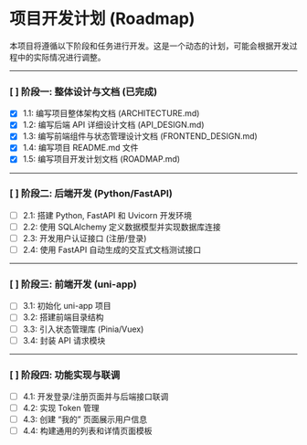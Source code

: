 # 项目开发计划 (Roadmap)

本项目将遵循以下阶段和任务进行开发。这是一个动态的计划，可能会根据开发过程中的实际情况进行调整。

---

### [ ] 阶段一: 整体设计与文档 (已完成)
- [x] 1.1: 编写项目整体架构文档 (ARCHITECTURE.md)
- [x] 1.2: 编写后端 API 详细设计文档 (API_DESIGN.md)
- [x] 1.3: 编写前端组件与状态管理设计文档 (FRONTEND_DESIGN.md)
- [x] 1.4: 编写项目 README.md 文件
- [x] 1.5: 编写项目开发计划文档 (ROADMAP.md)

---

### [ ] 阶段二: 后端开发 (Python/FastAPI)
- [ ] 2.1: 搭建 Python, FastAPI 和 Uvicorn 开发环境
- [ ] 2.2: 使用 SQLAlchemy 定义数据模型并实现数据库连接
- [ ] 2.3: 开发用户认证接口 (注册/登录)
- [ ] 2.4: 使用 FastAPI 自动生成的交互式文档测试接口

---

### [ ] 阶段三: 前端开发 (uni-app)
- [ ] 3.1: 初始化 uni-app 项目
- [ ] 3.2: 搭建前端目录结构
- [ ] 3.3: 引入状态管理库 (Pinia/Vuex)
- [ ] 3.4: 封装 API 请求模块

---

### [ ] 阶段四: 功能实现与联调
- [ ] 4.1: 开发登录/注册页面并与后端接口联调
- [ ] 4.2: 实现 Token 管理
- [ ] 4.3: 创建 “我的” 页面展示用户信息
- [ ] 4.4: 构建通用的列表和详情页面模板